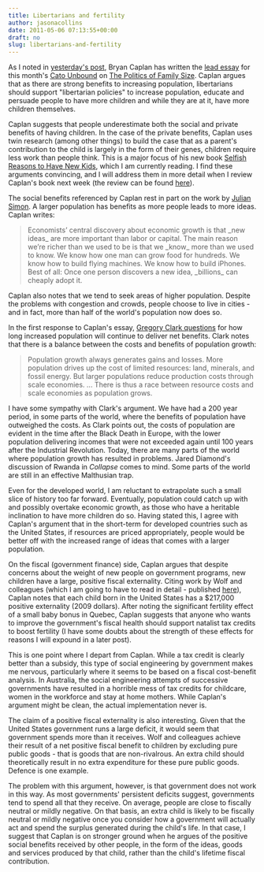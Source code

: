 ```yaml
---
title: Libertarians and fertility
author: jasonacollins
date: 2011-05-06 07:13:55+00:00
draft: no
slug: libertarians-and-fertility
---
```


As I noted in [yesterday's post](https://jasoncollins.blog//would-julian-simon-worry/), Bryan Caplan has written the [lead essay](http://www.cato-unbound.org/2011/05/02/bryan-caplan/population-fertility-and-liberty/) for this month's [Cato Unbound](http://www.cato-unbound.org/) on [The Politics of Family Size](http://www.cato-unbound.org/archives/may-2011-the-politics-of-family-size/). Caplan argues that as there are strong benefits to increasing population, libertarians should support "libertarian policies" to increase population, educate and persuade people to have more children and while they are at it, have more children themselves.

Caplan suggests that people underestimate both the social and private benefits of having children. In the case of the private benefits, Caplan uses twin research (among other things) to build the case that as a parent's contribution to the child is largely in the form of their genes, children require less work than people think. This is a major focus of his new book [Selfish Reasons to Have New Kids](http://havemorekidsbook.com/), which I am currently reading. I find these arguments convincing, and I will address them in more detail when I review Caplan's book next week (the review can be found [here](https://jasoncollins.blog/population-and-the-tragedy-of-the-commons/)).

The social benefits referenced by Caplan rest in part on the work by [Julian Simon](http://en.wikipedia.org/wiki/Julian_Simon). A larger population has benefits as more people leads to more ideas. Caplan writes:


<blockquote>Economists’ central discovery about economic growth is that _new ideas_ are more important than labor or capital. The main reason we’re richer than we used to be is that we _know_ more than we used to know. We know how one man can grow food for hundreds. We know how to build flying machines. We know how to build iPhones. Best of all: Once one person discovers a new idea, _billions_ can cheaply adopt it.</blockquote>


Caplan also notes that we tend to seek areas of higher population. Despite the problems with congestion and crowds, people choose to live in cities - and in fact, more than half of the world's population now does so.

In the first response to Caplan's essay, [Gregory Clark questions](http://www.cato-unbound.org/2011/05/04/gregory-clark/the-ultimate-resource-for-how-long/) for how long increased population will continue to deliver net benefits. Clark notes that there is a balance between the costs and benefits of population growth:


<blockquote>Population growth always generates gains and losses. More population drives up the cost of limited resources: land, minerals, and fossil energy. But larger populations reduce production costs through scale economies. ... There is thus a race between resource costs and scale economies as population grows.</blockquote>


I have some sympathy with Clark's argument. We have had a 200 year period, in some parts of the world, where the benefits of population have outweighed the costs. As Clark points out, the costs of population are evident in the time after the Black Death in Europe, with the lower population delivering incomes that were not exceeded again until 100 years after the Industrial Revolution. Today, there are many parts of the world where population growth has resulted in problems. Jared Diamond's discussion of Rwanda in *Collapse* comes to mind. Some parts of the world are still in an effective Malthusian trap.

Even for the developed world, I am reluctant to extrapolate such a small slice of history too far forward. Eventually, population could catch up with and possibly overtake economic growth, as those who have a heritable inclination to have more children do so. Having stated this, I agree with Caplan's argument that in the short-term for developed countries such as the United States, if resources are priced appropriately, people would be better off with the increased range of ideas that comes with a larger population.

On the fiscal (government finance) side, Caplan argues that despite concerns about the weight of new people on government programs, new children have a large, positive fiscal externality. Citing work by Wolf and colleagues (which I am going to have to read in detail - published [here](http://onlinelibrary.wiley.com/doi/10.1111/j.1728-4457.2011.00410.x/abstract)), Caplan notes that each child born in the United States has a $217,000 positive externality (2009 dollars). After noting the significant fertility effect of a small baby bonus in Quebec, Caplan suggests that anyone who wants to improve the government's fiscal health should support natalist tax credits to boost fertility (I have some doubts about the strength of these effects for reasons I will expound in a later post).

This is one point where I depart from Caplan. While a tax credit is clearly better than a subsidy, this type of social engineering by government makes me nervous, particularly where it seems to be based on a fiscal cost-benefit analysis. In Australia, the social engineering attempts of successive governments have resulted in a horrible mess of tax credits for childcare, women in the workforce and stay at home mothers. While Caplan's argument might be clean, the actual implementation never is.

The claim of a positive fiscal externality is also interesting. Given that the United States government runs a large deficit, it would seem that government spends more than it receives. Wolf and colleagues achieve their result of a net positive fiscal benefit to children by excluding pure public goods - that is goods that are non-rivalrous. An extra child should theoretically result in no extra expenditure for these pure public goods. Defence is one example.

The problem with this argument, however, is that government does not work in this way. As most governments' persistent deficits suggest, governments tend to spend all that they receive. On average, people are close to fiscally neutral or mildly negative. On that basis, an extra child is likely to be fiscally neutral or mildly negative once you consider how a government will actually act and spend the surplus generated during the child's life. In that case, I suggest that Caplan is on stronger ground when he argues of the positive social benefits received by other people, in the form of the ideas, goods and services produced by that child, rather than the child's lifetime fiscal contribution.
